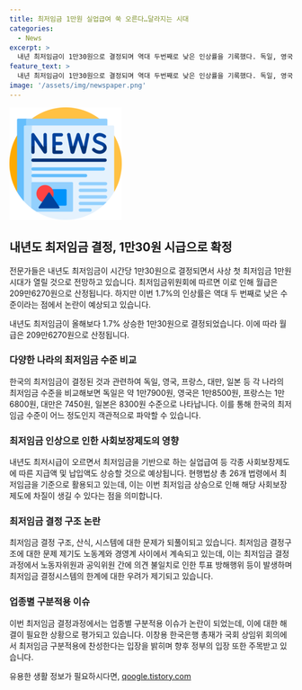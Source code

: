 ```yaml
---
title: 최저임금 1만원 실업급여 쑥 오른다…달라지는 시대
categories:
  - News
excerpt: >
  내년 최저임금이 1만30원으로 결정되며 역대 두번째로 낮은 인상률을 기록했다. 독일, 영국, 프랑스는 1만6800원에서 1만8500원 정도의 최저임금을 시행하고 있으며, 이에 따른 사회보장제도의 지급액도 상승할 것으로 전망된다. 하지만 최저임금 결정 과정에 노동계와 경영계의 불만이 꾸준히 이어지고 있으며, 최저임금 산식에 대한 논란과 업종별 구분적용 문제가 남아있다. 이 외에도 최저임금 결정에 대한 심의촉진 근거, 결정 구조, 시스템 등의 문제점이 계속해서 제기되고 있다.
feature_text: >
  내년 최저임금이 1만30원으로 결정되며 역대 두번째로 낮은 인상률을 기록했다. 독일, 영국, 프랑스는 1만6800원에서 1만8500원 정도의 최저임금을 시행하고 있으며, 이에 따른 사회보장제도의 지급액도 상승할 것으로 전망된다. 하지만 최저임금 결정 과정에 노동계와 경영계의 불만이 꾸준히 이어지고 있으며, 최저임금 산식에 대한 논란과 업종별 구분적용 문제가 남아있다. 이 외에도 최저임금 결정에 대한 심의촉진 근거, 결정 구조, 시스템 등의 문제점이 계속해서 제기되고 있다.
image: '/assets/img/newspaper.png'
---
```


<p><img src="/assets/img/newspaper.png" alt="kimp 속보" /></p>

<h2 data-ke-size="size26">내년도 최저임금 결정, 1만30원 시급으로 확정</h2>

<p>전문가들은 내년도 최저임금이 시간당 1만30원으로 결정되면서 사상 첫 최저임금 1만원 시대가 열릴 것으로 전망하고 있습니다. 최저임금위원회에 따르면 이로 인해 월급은 209만6270원으로 산정됩니다. 하지만 이번 1.7%의 인상률은 역대 두 번째로 낮은 수준이라는 점에서 논란이 예상되고 있습니다.</p>

<p data-ke-size="size16">내년도 최저임금이 올해보다 1.7% 상승한 1만30원으로 결정되었습니다. 이에 따라 월급은 209만6270원으로 산정됩니다.</p>

<h3 data-ke-size="size20">다양한 나라의 최저임금 수준 비교</h3>

<p>한국의 최저임금이 결정된 것과 관련하여 독일, 영국, 프랑스, 대만, 일본 등 각 나라의 최저임금 수준을 비교해보면 독일은 약 1만7900원, 영국은 1만8500원, 프랑스는 1만6800원, 대만은 7450원, 일본은 8300원 수준으로 나타납니다. 이를 통해 한국의 최저임금 수준이 어느 정도인지 객관적으로 파악할 수 있습니다.</p>

<h3 data-ke-size="size20">최저임금 인상으로 인한 사회보장제도의 영향</h3>

<p>내년도 최저시급이 오르면서 최저임금을 기반으로 하는 실업급여 등 각종 사회보장제도에 따른 지급액 및 납입액도 상승할 것으로 예상됩니다. 현행법상 총 26개 법령에서 최저임금을 기준으로 활용되고 있는데, 이는 이번 최저임금 상승으로 인해 해당 사회보장제도에 차질이 생길 수 있다는 점을 의미합니다.</p>

<h3 data-ke-size="size20">최저임금 결정 구조 논란</h3>

<p>최저임금 결정 구조, 산식, 시스템에 대한 문제가 되풀이되고 있습니다. 최저임금 결정구조에 대한 문제 제기도 노동계와 경영계 사이에서 계속되고 있는데, 이는 최저임금 결정과정에서 노동자위원과 공익위원 간에 의견 불일치로 인한 투표 방해행위 등이 발생하며 최저임금 결정시스템의 한계에 대한 우려가 제기되고 있습니다.</p>

<h3 data-ke-size="size20">업종별 구분적용 이슈</h3>

<p>이번 최저임금 결정과정에서는 업종별 구분적용 이슈가 논란이 되었는데, 이에 대한 해결이 필요한 상황으로 평가되고 있습니다. 이창용 한국은행 총재가 국회 상임위 회의에서 최저임금 구분적용에 찬성한다는 입장을 밝히며 향후 정부의 입장 또한 주목받고 있습니다.</p>
유용한 생활 정보가 필요하시다면, <a href="https://qoogle.tistory.com" rel="dofollow">qoogle.tistory.com</a>


